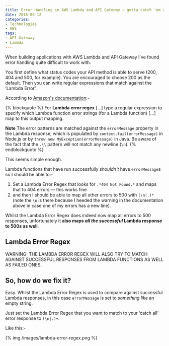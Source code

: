 ```yaml
---
title: Error Handling in AWS Lambda and API Gateway — gotta catch 'em all
date: 2016-06-12
categories:
- Technologies
- AWS
tags:
- API Gateway
- Lambda
---
```


When building applications with AWS Lambda and API Gateway I've found error handling quite difficult to work with.

You first define what status codes your API method is able to serve (200, 404 and 500, for example).  You are encouraged to choose 200 as the default.  Then you can write regular expressions that match against the ‘Lambda Error’.

According to [Amazon's documentation](http://docs.aws.amazon.com/apigateway/latest/developerguide/how-to-method-settings-execution-console.html):-

{% blockquote %}
For **Lambda error regex** […] type a regular expression to specify which Lambda function error strings (for a Lambda function) […] map to this output mapping.

**Note**
The error patterns are matched against the `errorMessage` property in the Lambda response, which is populated by `context.fail(errorMessage)` in Node.js or by `throw new MyException(errorMessage)` in Java.
Be aware of the fact that the `.\\` pattern will not match any newline (`\n`).
{% endblockquote %}

This seems simple enough.

Lambda functions that have run successfully _shouldn't_ have `errorMessage`s so I should be able to:-

1. Set a Lambda Error Regex that looks for `.*404 Not Found.*` and maps that to 404 errors — this works fine
2. and then I should be able to map all other errors to 500 with `(\n|.)*` (note the `\n` is there because I heeded the warning in the documentation above in case one of my errors has a new line).

Whilst the Lambda Error Regex does indeed now map all errors to 500 responses, unfortunately it **also maps _all the successful_ Lambda response to 500s as well**.

## Lambda ~~Error~~ Regex

WARNING: THE LAMBDA ERROR REGEX WILL ALSO TRY TO MATCH AGAINST SUCCESSFUL RESPONSES FROM LAMBDA FUNCTIONS AS WELL AS FAILED ONES.

## So, how do we fix it?

Easy.  Whilst the Lambda Error Regex is used to compare against successful Lambda responses, in this case `errorMessage` is set to _something like_ an empty string.  

Just set the Lambda Error Regex that you want to match to your ‘catch all’ error response to `(\n|.)+`.

Like this:-

{% img /images/lambda-error-regex.png %}
